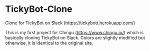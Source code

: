 # TickyBot-Clone
Clone for TickyBot on Slack (https://tickybott.herokuapp.com/)

This is my first project for Chingu (https://www.chingu.io/) which is basically cloning TickyBot on Slack.
Colors are slightly modified but otherwise, it is identical to the original site.
